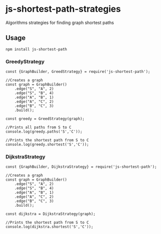 # js-shortest-path-strategies
Algorithms strategies for finding graph shortest paths

## Usage

```npm install js-shortest-path``` 


### GreedyStrategy

```
const {GraphBuilder, GreedStrategy} = require('js-shortest-path');

//Creates a graph
const graph = GraphBuilder()
    .edge("S", "A", 2)
    .edge("S", "B", 4)
    .edge("A", "B", 1)
    .edge("A", "C", 2)
    .edge("B", "C", 3)
    .build();

const greedy = GreedStrategy(graph);

//Prints all paths from S to C
console.log(greedy.paths('S','C'));

//Prints the shortest path from S to C
console.log(greedy.shortest('S','C'));

```

### DijkstraStrategy

```
const {GraphBuilder, DijkstraStrategy} = require('js-shortest-path');

//Creates a graph
const graph = GraphBuilder()
    .edge("S", "A", 2)
    .edge("S", "B", 4)
    .edge("A", "B", 1)
    .edge("A", "C", 2)
    .edge("B", "C", 3)
    .build();

const dijkstra = DijkstraStrategy(graph);

//Prints the shortest path from S to C
console.log(dijkstra.shortest('S','C'));

```
